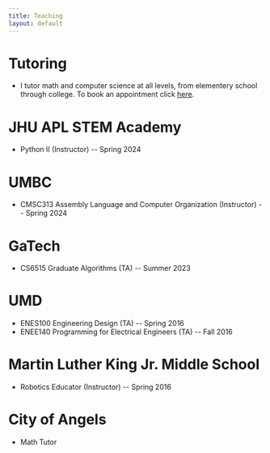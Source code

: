 ```yaml
---
title: Teaching
layout: default
---
```

# Tutoring
- I tutor math and computer science at all levels, from elementery school through college. To book an appointment click [here](https://calendly.com/mathcs/45min).

# JHU APL STEM Academy
- Python II (Instructor) -- Spring 2024

# UMBC
- CMSC313 Assembly Language and Computer Organization (Instructor) -- Spring 2024

# GaTech
- CS6515 Graduate Algorithms (TA) -- Summer 2023

# UMD
- ENES100 Engineering Design (TA) -- Spring 2016
- ENEE140 Programming for Electrical Engineers (TA) -- Fall 2016

# Martin Luther King Jr. Middle School
- Robotics Educator (Instructor) -- Spring 2016

# City of Angels
- Math Tutor
